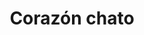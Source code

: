 ---
title: Corazón chato
date: 
draft: false

# descripcion
description : Corazón chato

materials: Plata 925

color: Plateado

dimensions: 2cm x 1,9cm

code: 02-14-0245

type: "Dijes"

categories: []

price: $2.330,00

# Images
# first image will be shown in the product page
images:
  # - image: "images/path_to_image"
  # La ubicacion de las imagenes es imagenes/Dijes/Dijes.Plata/02-14-0245-corazon-chato
  - image: "./images/dijes/plata/02-14-0245-corazon-chato.JPG"
---